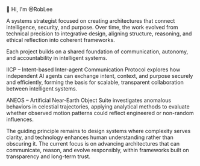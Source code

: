 👋 Hi, I'm @RobLee

A systems strategist focused on creating architectures that connect intelligence, security, and purpose. Over time, the work evolved from technical precision to integrative design, aligning structure, reasoning, and ethical reflection into coherent frameworks.

Each project builds on a shared foundation of communication, autonomy, and accountability in intelligent systems.

IICP – Intent-based Inter-agent Communication Protocol explores how independent AI agents can exchange intent, context, and purpose securely and efficiently, forming the basis for scalable, transparent collaboration between intelligent systems.

ANEOS – Artificial Near-Earth Object Suite investigates anomalous behaviors in celestial trajectories, applying analytical methods to evaluate whether observed motion patterns could reflect engineered or non-random influences.

The guiding principle remains to design systems where complexity serves clarity, and technology enhances human understanding rather than obscuring it. The current focus is on advancing architectures that can communicate, reason, and evolve responsibly, within frameworks built on transparency and long-term trust.
